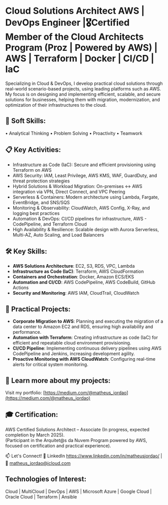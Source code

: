 # Cloud Solutions Architect AWS | DevOps Engineer |🎖️Certified Member of the Cloud Architects Program (Proz | Powered by AWS) | AWS | Terraform | Docker | CI/CD | IaC

Specializing in Cloud & DevOps, I develop practical cloud solutions through real-world scenario-based projects, using leading platforms such as AWS. My focus is on designing and implementing efficient, scalable, and secure solutions for businesses, helping them with migration, modernization, and optimization of their infrastructures to the cloud.


## 🧠 Soft Skills:

• Analytical Thinking • Problem Solving • Proactivity • Teamwork

## 📋 Key Activities:
- Infrastructure as Code (IaC): Secure and efficient provisioning using Terraform on AWS
- AWS Security: IAM, Least Privilege, AWS KMS, WAF, GuardDuty, and threat protection strategies
- Hybrid Solutions & Workload Migration: On-premises ↔ AWS integration via VPN, Direct Connect, and VPC Peering
- Serverless & Containers: Modern architecture using Lambda, Fargate, EventBridge, and SNS/SQS
- Monitoring & Observability: CloudWatch, AWS Config, X-Ray, and logging best practices
- Automation & DevOps: CI/CD pipelines for infrastructure, AWS - CodePipeline, and Terraform Cloud
- High Availability & Resilience: Scalable design with Aurora Serverless, Multi-AZ, Auto Scaling, and Load Balancers

## 🛠️ Key Skills:
- **AWS Solutions Architecture**: EC2, S3, RDS, VPC, Lambda
- **Infrastructure as Code (IaC)**: Terraform, AWS CloudFormation
- **Containers and Orchestration**: Docker, Amazon ECS/EKS
- **Automation and CI/CD**: AWS CodePipeline, AWS CodeBuild, GitHub Actions
- **Security and Monitoring**: AWS IAM, CloudTrail, CloudWatch

## 📌 Practical Projects:
- **Corporate Migration to AWS**: Planning and executing the migration of a data center to Amazon EC2 and RDS, ensuring high availability and performance.
- **Automation with Terraform**: Creating infrastructure as code (IaC) for efficient and repeatable cloud environment provisioning.
- **CI/CD Pipeline**: Implementing continuous delivery pipelines using AWS CodePipeline and Jenkins, increasing development agility.
- **Proactive Monitoring with AWS CloudWatch**: Configuring real-time alerts for critical system monitoring.

## 📂 Learn more about my projects:
Visit my portfolio: [https://medium.com/@matheus_jordao](https://medium.com/@matheus_jordao)

## 🎓 Certification:
AWS Certified Solutions Architect – Associate (In progress, expected completion by March 2025).  
(Participant in the Arquitet@s da Nuvem Program powered by AWS, focused on certification and practical experience).

📫 Let's Connect! 💼 LinkedIn https://www.linkedin.com/in/matheusjordao/ | 📧 matheus_jordao@icloud.com


## Technologies of Interest:
Cloud | MultiCloud | DevOps | AWS | Microsoft Azure | Google Cloud | Oracle Cloud | Terraform | Ansible
